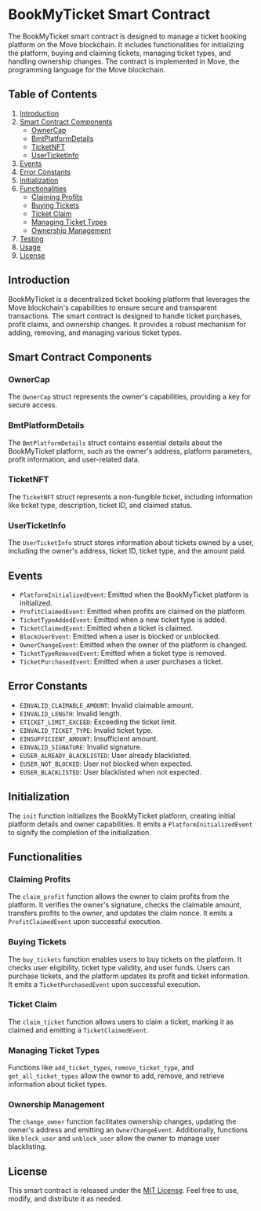# BookMyTicket Smart Contract

The BookMyTicket smart contract is designed to manage a ticket booking platform on the Move blockchain. It includes functionalities for initializing the platform, buying and claiming tickets, managing ticket types, and handling ownership changes. The contract is implemented in Move, the programming language for the Move blockchain.

## Table of Contents

1. [Introduction](#introduction)
2. [Smart Contract Components](#smart-contract-components)
    - [OwnerCap](#ownercap)
    - [BmtPlatformDetails](#bmtplatformdetails)
    - [TicketNFT](#ticketnft)
    - [UserTicketInfo](#userticketinfo)
3. [Events](#events)
4. [Error Constants](#error-constants)
5. [Initialization](#initialization)
6. [Functionalities](#functionalities)
    - [Claiming Profits](#claiming-profits)
    - [Buying Tickets](#buying-tickets)
    - [Ticket Claim](#ticket-claim)
    - [Managing Ticket Types](#managing-ticket-types)
    - [Ownership Management](#ownership-management)
7. [Testing](#testing)
8. [Usage](#usage)
9. [License](#license)

## Introduction

BookMyTicket is a decentralized ticket booking platform that leverages the Move blockchain's capabilities to ensure secure and transparent transactions. The smart contract is designed to handle ticket purchases, profit claims, and ownership changes. It provides a robust mechanism for adding, removing, and managing various ticket types.

## Smart Contract Components

### OwnerCap

The `OwnerCap` struct represents the owner's capabilities, providing a key for secure access.

### BmtPlatformDetails

The `BmtPlatformDetails` struct contains essential details about the BookMyTicket platform, such as the owner's address, platform parameters, profit information, and user-related data.

### TicketNFT

The `TicketNFT` struct represents a non-fungible ticket, including information like ticket type, description, ticket ID, and claimed status.

### UserTicketInfo

The `UserTicketInfo` struct stores information about tickets owned by a user, including the owner's address, ticket ID, ticket type, and the amount paid.

## Events

- `PlatformInitializedEvent`: Emitted when the BookMyTicket platform is initialized.
- `ProfitClaimedEvent`: Emitted when profits are claimed on the platform.
- `TicketTypeAddedEvent`: Emitted when a new ticket type is added.
- `TicketClaimedEvent`: Emitted when a ticket is claimed.
- `BlockUserEvent`: Emitted when a user is blocked or unblocked.
- `OwnerChangeEvent`: Emitted when the owner of the platform is changed.
- `TicketTypeRemovedEvent`: Emitted when a ticket type is removed.
- `TicketPurchasedEvent`: Emitted when a user purchases a ticket.

## Error Constants

- `EINVALID_CLAIMABLE_AMOUNT`: Invalid claimable amount.
- `EINVALID_LENGTH`: Invalid length.
- `ETICKET_LIMIT_EXCEED`: Exceeding the ticket limit.
- `EINVALID_TICKET_TYPE`: Invalid ticket type.
- `EINSUFFICIENT_AMOUNT`: Insufficient amount.
- `EINVALID_SIGNATURE`: Invalid signature.
- `EUSER_ALREADY_BLACKLISTED`: User already blacklisted.
- `EUSER_NOT_BLOCKED`: User not blocked when expected.
- `EUSER_BLACKLISTED`: User blacklisted when not expected.

## Initialization

The `init` function initializes the BookMyTicket platform, creating initial platform details and owner capabilities. It emits a `PlatformInitializedEvent` to signify the completion of the initialization.

## Functionalities

### Claiming Profits

The `claim_profit` function allows the owner to claim profits from the platform. It verifies the owner's signature, checks the claimable amount, transfers profits to the owner, and updates the claim nonce. It emits a `ProfitClaimedEvent` upon successful execution.

### Buying Tickets

The `buy_tickets` function enables users to buy tickets on the platform. It checks user eligibility, ticket type validity, and user funds. Users can purchase tickets, and the platform updates its profit and ticket information. It emits a `TicketPurchasedEvent` upon successful execution.

### Ticket Claim

The `claim_ticket` function allows users to claim a ticket, marking it as claimed and emitting a `TicketClaimedEvent`.

### Managing Ticket Types

Functions like `add_ticket_types`, `remove_ticket_type`, and `get_all_ticket_types` allow the owner to add, remove, and retrieve information about ticket types.

### Ownership Management

The `change_owner` function facilitates ownership changes, updating the owner's address and emitting an `OwnerChangeEvent`. Additionally, functions like `block_user` and `unblock_user` allow the owner to manage user blacklisting.



## License

This smart contract is released under the [MIT License](LICENSE). Feel free to use, modify, and distribute it as needed.

